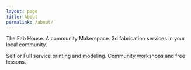 ```yaml
---
layout: page
title: About
permalink: /about/
---
```


The Fab House.  A community Makerspace. 3d fabrication services in your local community.

Self or Full service printing and modeling.  Community workshops and free lessons.
